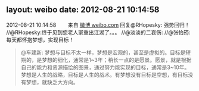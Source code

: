 layout: weibo
date: 2012-08-21 10:14:58
---
2012-08-21 10:14:58  &nbsp;&nbsp;&nbsp;&nbsp;&nbsp;&nbsp; 来自 <a href="http://weibo.com/" rel="nofollow">微博 weibo.com</a>
回复@RHopesky: 强势回归！ //@RHopesky:终于见到您老人家重出江湖了。。。 //@淡淡的二哀伤: //@张怡筠: 每天都怀抱梦想，实现目标！
>  @车建新: 梦想与目标不太一样，梦想是宏观的，甚至是虚拟的。目标是短期的，是梦想的细化，通常是1~3年；稍长一点的是愿景。愿景，就是根据自己的能力和资源描绘的图景，通过努力能实现的目标，通常是3~10年。梦想是人生的战略，目标是人生的战术。有梦想没有目标是空想，有目标没有梦想，就缺乏大方向。 ​​​
